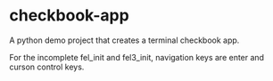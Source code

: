 # checkbook-app
A python demo project that creates a terminal checkbook app.

For the incomplete fel_init and fel3_init, navigation keys are enter and curson control keys.

